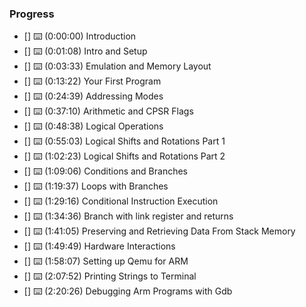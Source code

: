 ### Progress

- [] ⌨️ (0:00:00) Introduction
- [] ⌨️ (0:01:08) Intro and Setup
- [] ⌨️ (0:03:33) Emulation and Memory Layout
- [] ⌨️ (0:13:22) Your First Program
- [] ⌨️ (0:24:39) Addressing Modes
- [] ⌨️ (0:37:10) Arithmetic and CPSR Flags
- [] ⌨️ (0:48:38) Logical Operations
- [] ⌨️ (0:55:03) Logical Shifts and Rotations Part 1
- [] ⌨️ (1:02:23) Logical Shifts and Rotations Part 2
- [] ⌨️ (1:09:06) Conditions and Branches
- [] ⌨️ (1:19:37) Loops with Branches
- [] ⌨️ (1:29:16) Conditional Instruction Execution
- [] ⌨️ (1:34:36) Branch with link register and returns
- [] ⌨️ (1:41:05) Preserving and Retrieving Data From Stack Memory
- [] ⌨️ (1:49:49) Hardware Interactions
- [] ⌨️ (1:58:07) Setting up Qemu for ARM
- [] ⌨️ (2:07:52) Printing Strings to Terminal
- [] ⌨️ (2:20:26) Debugging Arm Programs with Gdb